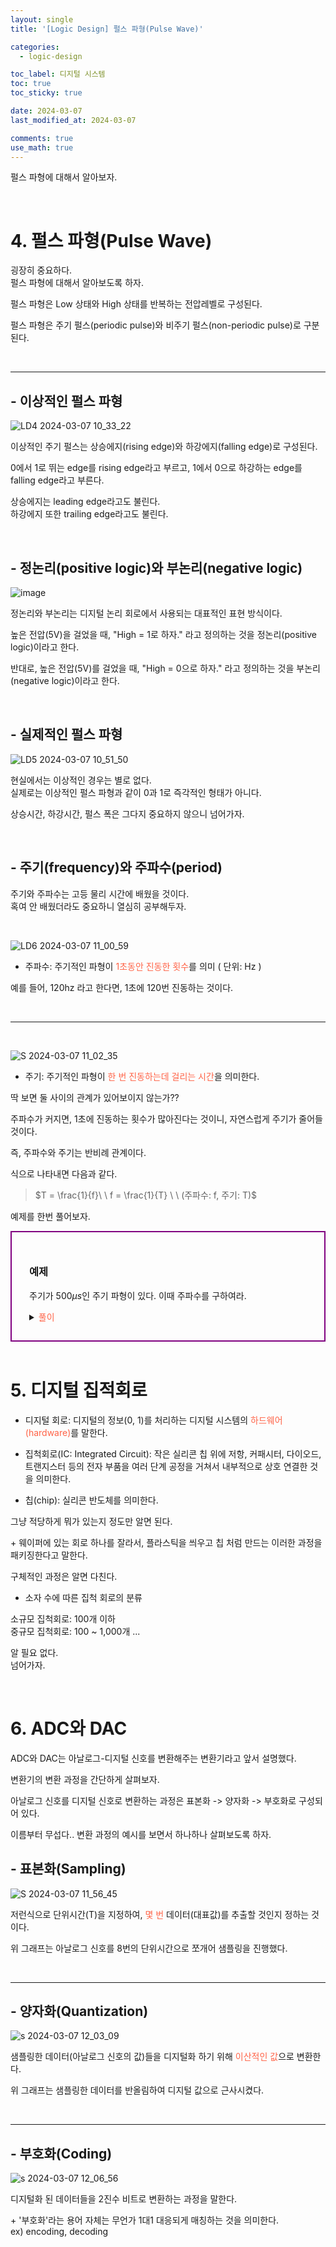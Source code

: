 ```yaml
---
layout: single
title: '[Logic Design] 펄스 파형(Pulse Wave)'

categories:
  - logic-design

toc_label: 디지털 시스템
toc: true
toc_sticky: true

date: 2024-03-07
last_modified_at: 2024-03-07

comments: true
use_math: true
---
```


펄스 파형에 대해서 알아보자.

<br>

# 4. 펄스 파형(Pulse Wave)

굉장히 중요하다.  
펄스 파형에 대해서 알아보도록 하자.  

펄스 파형은 Low 상태와 High 상태를 반복하는 전압레벨로 구성된다.  

펄스 파형은 주기 펄스(periodic pulse)와 비주기 펄스(non-periodic pulse)로 구분된다.  

<br>
<hr>

## - 이상적인 펄스 파형

![LD4 2024-03-07 10_33_22](https://github.com/lgwqwer/lgwqwer.github.io/assets/129755540/459690f3-d364-4890-b28e-32fcbd8499c9)

이상적인 주기 펄스는 상승에지(rising edge)와 하강에지(falling edge)로 구성된다.  

0에서 1로 뛰는 edge를 rising edge라고 부르고, 1에서 0으로 하강하는 edge를 falling edge라고 부른다.  

상승에지는 leading edge라고도 불린다.  
하강에지 또한 trailing edge라고도 불린다.  

<br>

## - 정논리(positive logic)와 부논리(negative logic)


![image](https://github.com/lgwqwer/lgwqwer.github.io/assets/129755540/ea45d698-7518-4cbb-9e37-44318dfeb16e)

정논리와 부논리는 디지털 논리 회로에서 사용되는 대표적인 표현 방식이다.    

높은 전압(5V)을 걸었을 때, "High = 1로 하자." 라고 정의하는 것을 정논리(positive logic)이라고 한다.  

반대로, 높은 전압(5V)를 걸었을 때, "High = 0으로 하자." 라고 정의하는 것을 부논리(negative logic)이라고 한다.  

<br>

## - 실제적인 펄스 파형

![LD5 2024-03-07 10_51_50](https://github.com/lgwqwer/lgwqwer.github.io/assets/129755540/8eecea61-998f-48d5-a402-95dbbce764c6)

현실에서는 이상적인 경우는 별로 없다.  
실제로는 이상적인 펄스 파형과 같이 0과 1로 즉각적인 형태가 아니다.  

상승시간, 하강시간, 펄스 폭은 그다지 중요하지 않으니 넘어가자.  

<br>

## - 주기(frequency)와 주파수(period)

주기와 주파수는 고등 물리 시간에 배웠을 것이다.  
혹여 안 배웠더라도 중요하니 열심히 공부해두자.

<br>

![LD6 2024-03-07 11_00_59](https://github.com/lgwqwer/lgwqwer.github.io/assets/129755540/a3499bb0-9615-4063-ac68-f4f1c43dc32b)


- 주파수: 주기적인 파형이 <font color="tomato">1초동안 진동한 횟수</font>를 의미 ( 단위: Hz )

예를 들어, 120hz 라고 한다면, 1초에 120번 진동하는 것이다.  

<br>
<hr>
<br>

![S 2024-03-07 11_02_35](https://github.com/lgwqwer/lgwqwer.github.io/assets/129755540/6fe55b92-6d7c-4db8-b487-bd97ba757063)


- 주기: 주기적인 파형이 <font color="tomato">한 번 진동하는데 걸리는 시간</font>을 의미한다. 

딱 보면 둘 사이의 관계가 있어보이지 않는가??  

주파수가 커지면, 1초에 진동하는 횟수가 많아진다는 것이니, 자연스럽게 주기가 줄어들 것이다.  

즉, 주파수와 주기는 반비례 관계이다.  

식으로 나타내면 다음과 같다.  

>$T = \frac{1}{f}\ \  f = \frac{1}{T} \ \ (주파수: f, 주기: T)$ 

예제를 한번 풀어보자.

<div style="border: 2px purple solid; padding: 2em;">

<h3>예제</h3>

주기가 $500\mu s$인 주기 파형이 있다. 이때 주파수를 구하여라.

<details>
<summary><font color='tomato'>풀이</font></summary>

$\mu s = 10^{-6}s$ 이므로, $500\mu s =  5 \cdot 10^{-4}s = T$ 이다. <br>

주파수-주기 관계에 의해, $f = \frac{1}{T} 이므로 \therefore f = \frac{1}{5 \cdot 10^{-4}} = 2000Hz = 2KHz$이다. 


</details>

</div>

<br>

# 5. 디지털 집적회로

- 디지털 회로: 디지털의 정보(0, 1)를 처리하는 디지털 시스템의 <font color='tomato'>하드웨어(hardware)</font>를 말한다.  

- 집척회로(IC: Integrated Circuit): 작은 실리콘 칩 위에 저항, 커패시터, 다이오드, 트랜지스터 등의 전자 부품을 여러 단계 공정을 거쳐서 내부적으로 상호 연결한 것을 의미한다.  

- 칩(chip): 실리콘 반도체를 의미한다.  

그냥 적당하게 뭐가 있는지 정도만 알면 된다.  

\+ 웨이퍼에 있는 회로 하나를 잘라서, 플라스틱을 씌우고 칩 처럼 만드는 이러한 과정을 패키징한다고 말한다.  

구체적인 과정은 알면 다친다.  

- 소자 수에 따른 집척 회로의 분류

소규모 집척회로: 100개 이하  
중규모 집척회로: 100 ~ 1,000개 ...

알 필요 없다.  
넘어가자.  

<br>

# 6. ADC와 DAC

ADC와 DAC는 아날로그-디지털 신호를 변환해주는 변환기라고 앞서 설명했다.  

변환기의 변환 과정을 간단하게 살펴보자.  

아날로그 신호를 디지털 신호로 변환하는 과정은 표본화 -> 양자화 -> 부호화로 구성되어 있다. 

이름부터 무섭다.. 변환 과정의 예시를 보면서 하나하나 살펴보도록 하자.  

## - 표본화(Sampling)

![S 2024-03-07 11_56_45](https://github.com/lgwqwer/lgwqwer.github.io/assets/129755540/79c88921-f1ff-48cc-b6c0-89caa3a79012)

저런식으로 단위시간(T)을 지정하여, <font color='tomato'>몇 번</font> 데이터(대표값)를 추출할 것인지 정하는 것이다.  

위 그래프는 아날로그 신호를 8번의 단위시간으로 쪼개어 샘플링을 진행했다.  

<br>
<hr>

## - 양자화(Quantization)

![s 2024-03-07 12_03_09](https://github.com/lgwqwer/lgwqwer.github.io/assets/129755540/7fcf2275-b030-4268-a8af-428010f0649a)

샘플링한 데이터(아날로그 신호의 값)들을 디지털화 하기 위해 <font color='tomato'>이산적인 값</font>으로 변환한다. 

위 그래프는 샘플링한 데이터를 반올림하여 디지털 값으로 근사시켰다.  

<br>
<hr>

## - 부호화(Coding)

![s 2024-03-07 12_06_56](https://github.com/lgwqwer/lgwqwer.github.io/assets/129755540/2e510d4e-6937-44b4-a456-f35fc0da52be)

디지털화 된 데이터들을 2진수 비트로 변환하는 과정을 말한다.  

\+ '부호화'라는 용어 자체는 무언가 1대1 대응되게 매칭하는 것을 의미한다.  
ex) encoding, decoding

